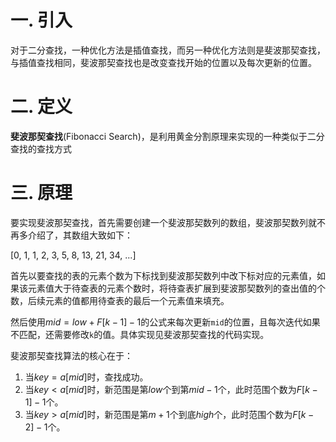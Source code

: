 # 一. 引入

对于二分查找，一种优化方法是插值查找，而另一种优化方法则是斐波那契查找，与插值查找相同，斐波那契查找也是改变查找开始的位置以及每次更新的位置。



# 二. 定义

**斐波那契查找**(Fibonacci Search)，是利用黄金分割原理来实现的一种类似于二分查找的查找方式



# 三. 原理

要实现斐波那契查找，首先需要创建一个斐波那契数列的数组，斐波那契数列就不再多介绍了，其数组大致如下：

[0, 1, 1, 2, 3, 5, 8, 13, 21, 34, ...]

首先以要查找的表的元素个数为下标找到斐波那契数列中改下标对应的元素值，如果该元素值大于待查表的元素个数时，将待查表扩展到斐波那契数列的查出值的个数，后续元素的值都用待查表的最后一个元素值来填充。

然后使用$mid=low+F[k-1]-1$的公式来每次更新`mid`的位置，且每次迭代如果不匹配，还需要修改`k`的值。具体实现见斐波那契查找的代码实现。

斐波那契查找算法的核心在于：

1. 当$key=a[mid]$时，查找成功。
2. 当$key<a[mid]$时，新范围是第$low$个到第$mid-1$个，此时范围个数为$F[k-1]-1$个。
3. 当$key>a[mid]$时，新范围是第$m + 1$个到底$high$个，此时范围个数为$F[k-2]-1$个。

